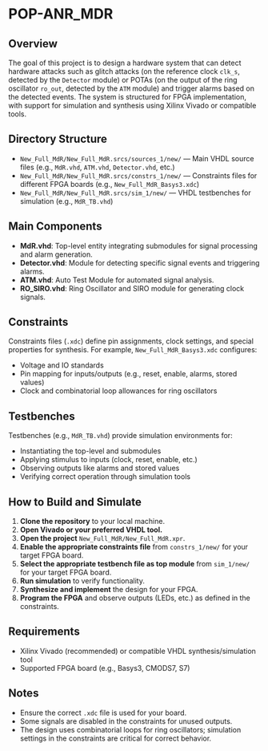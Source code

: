 # POP-ANR_MDR

## Overview

The goal of this project is to design a hardware system that can detect hardware attacks such as glitch attacks (on the reference clock `clk_s`, detected by the `Detector` module) or POTAs (on the output of the ring oscillator `ro_out`, detected by the `ATM` module) and trigger alarms based on the detected events.
The system is structured for FPGA implementation, with support for simulation and synthesis using Xilinx Vivado or compatible tools.

## Directory Structure

- `New_Full_MdR/New_Full_MdR.srcs/sources_1/new/` — Main VHDL source files (e.g., `MdR.vhd`, `ATM.vhd`, `Detector.vhd`, etc.)
- `New_Full_MdR/New_Full_MdR.srcs/constrs_1/new/` — Constraints files for different FPGA boards (e.g., `New_Full_MdR_Basys3.xdc`)
- `New_Full_MdR/New_Full_MdR.srcs/sim_1/new/` — VHDL testbenches for simulation (e.g., `MdR_TB.vhd`)

## Main Components

- **MdR.vhd**: Top-level entity integrating submodules for signal processing and alarm generation.
- **Detector.vhd**: Module for detecting specific signal events and triggering alarms.
- **ATM.vhd**: Auto Test Module for automated signal analysis.
- **RO_SIRO.vhd**: Ring Oscillator and SIRO module for generating clock signals.

## Constraints

Constraints files (`.xdc`) define pin assignments, clock settings, and special properties for synthesis. For example, `New_Full_MdR_Basys3.xdc` configures:
- Voltage and IO standards
- Pin mapping for inputs/outputs (e.g., reset, enable, alarms, stored values)
- Clock and combinatorial loop allowances for ring oscillators

## Testbenches

Testbenches (e.g., `MdR_TB.vhd`) provide simulation environments for:
- Instantiating the top-level and submodules
- Applying stimulus to inputs (clock, reset, enable, etc.)
- Observing outputs like alarms and stored values
- Verifying correct operation through simulation tools

## How to Build and Simulate

1. **Clone the repository** to your local machine.
2. **Open Vivado or your preferred VHDL tool.**
3. **Open the project** `New_Full_MdR/New_Full_MdR.xpr`.
4. **Enable the appropriate constraints file** from `constrs_1/new/` for your target FPGA board.
5. **Select the appropriate testbench file as top module** from `sim_1/new/` for your target FPGA board.
6. **Run simulation** to verify functionality.
7. **Synthesize and implement** the design for your FPGA.
8. **Program the FPGA** and observe outputs (LEDs, etc.) as defined in the constraints.

## Requirements

- Xilinx Vivado (recommended) or compatible VHDL synthesis/simulation tool
- Supported FPGA board (e.g., Basys3, CMODS7, S7)

## Notes

- Ensure the correct `.xdc` file is used for your board.
- Some signals are disabled in the constraints for unused outputs.
- The design uses combinatorial loops for ring oscillators; simulation settings in the constraints are critical for correct behavior.